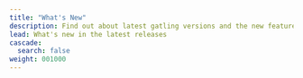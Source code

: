 ```yaml
---
title: "What's New"
description: Find out about latest gatling versions and the new features.
lead: What's new in the latest releases
cascade:
  search: false
weight: 001000
---
```


